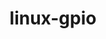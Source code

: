 ---
parent_project: linux
permalink: /engineering/projects/linux/linux-gpio/
project_link_name: linux-gpio
project_url: http://git.kernel.org/cgit/linux/kernel/git/linusw/linux-gpio.git/commit/?id=
statsAvailable: 'true'
title: linux-gpio
---